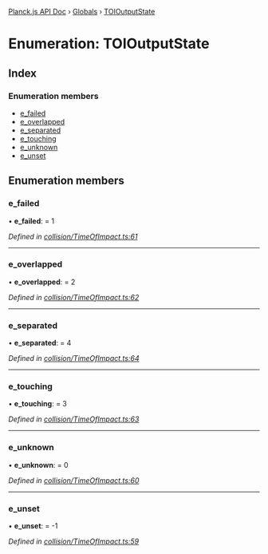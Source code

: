 [Planck.js API Doc](../README.md) › [Globals](../globals.md) › [TOIOutputState](toioutputstate.md)

# Enumeration: TOIOutputState

## Index

### Enumeration members

* [e_failed](toioutputstate.md#e_failed)
* [e_overlapped](toioutputstate.md#e_overlapped)
* [e_separated](toioutputstate.md#e_separated)
* [e_touching](toioutputstate.md#e_touching)
* [e_unknown](toioutputstate.md#e_unknown)
* [e_unset](toioutputstate.md#e_unset)

## Enumeration members

###  e_failed

• **e_failed**: = 1

*Defined in [collision/TimeOfImpact.ts:61](https://github.com/shakiba/planck.js/blob/1bc1208/src/collision/TimeOfImpact.ts#L61)*

___

###  e_overlapped

• **e_overlapped**: = 2

*Defined in [collision/TimeOfImpact.ts:62](https://github.com/shakiba/planck.js/blob/1bc1208/src/collision/TimeOfImpact.ts#L62)*

___

###  e_separated

• **e_separated**: = 4

*Defined in [collision/TimeOfImpact.ts:64](https://github.com/shakiba/planck.js/blob/1bc1208/src/collision/TimeOfImpact.ts#L64)*

___

###  e_touching

• **e_touching**: = 3

*Defined in [collision/TimeOfImpact.ts:63](https://github.com/shakiba/planck.js/blob/1bc1208/src/collision/TimeOfImpact.ts#L63)*

___

###  e_unknown

• **e_unknown**: = 0

*Defined in [collision/TimeOfImpact.ts:60](https://github.com/shakiba/planck.js/blob/1bc1208/src/collision/TimeOfImpact.ts#L60)*

___

###  e_unset

• **e_unset**: = -1

*Defined in [collision/TimeOfImpact.ts:59](https://github.com/shakiba/planck.js/blob/1bc1208/src/collision/TimeOfImpact.ts#L59)*
